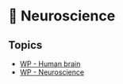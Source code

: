 # 🧠 Neuroscience

## Topics

- [WP - Human brain](https://en.wikipedia.org/wiki/Human_brain)
- [WP - Neuroscience](https://en.wikipedia.org/wiki/Neuroscience)

